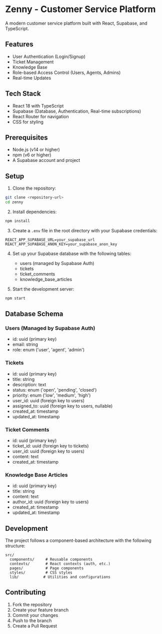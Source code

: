 # Zenny - Customer Service Platform

A modern customer service platform built with React, Supabase, and TypeScript.

## Features

- User Authentication (Login/Signup)
- Ticket Management
- Knowledge Base
- Role-based Access Control (Users, Agents, Admins)
- Real-time Updates

## Tech Stack

- React 18 with TypeScript
- Supabase (Database, Authentication, Real-time subscriptions)
- React Router for navigation
- CSS for styling

## Prerequisites

- Node.js (v14 or higher)
- npm (v6 or higher)
- A Supabase account and project

## Setup

1. Clone the repository:
```bash
git clone <repository-url>
cd zenny
```

2. Install dependencies:
```bash
npm install
```

3. Create a `.env` file in the root directory with your Supabase credentials:
```
REACT_APP_SUPABASE_URL=your_supabase_url
REACT_APP_SUPABASE_ANON_KEY=your_supabase_anon_key
```

4. Set up your Supabase database with the following tables:
   - users (managed by Supabase Auth)
   - tickets
   - ticket_comments
   - knowledge_base_articles

5. Start the development server:
```bash
npm start
```

## Database Schema

### Users (Managed by Supabase Auth)
- id: uuid (primary key)
- email: string
- role: enum ('user', 'agent', 'admin')

### Tickets
- id: uuid (primary key)
- title: string
- description: text
- status: enum ('open', 'pending', 'closed')
- priority: enum ('low', 'medium', 'high')
- user_id: uuid (foreign key to users)
- assigned_to: uuid (foreign key to users, nullable)
- created_at: timestamp
- updated_at: timestamp

### Ticket Comments
- id: uuid (primary key)
- ticket_id: uuid (foreign key to tickets)
- user_id: uuid (foreign key to users)
- content: text
- created_at: timestamp

### Knowledge Base Articles
- id: uuid (primary key)
- title: string
- content: text
- author_id: uuid (foreign key to users)
- created_at: timestamp
- updated_at: timestamp

## Development

The project follows a component-based architecture with the following structure:

```
src/
  components/     # Reusable components
  contexts/       # React contexts (auth, etc.)
  pages/          # Page components
  styles/         # CSS styles
  lib/           # Utilities and configurations
```

## Contributing

1. Fork the repository
2. Create your feature branch
3. Commit your changes
4. Push to the branch
5. Create a Pull Request 